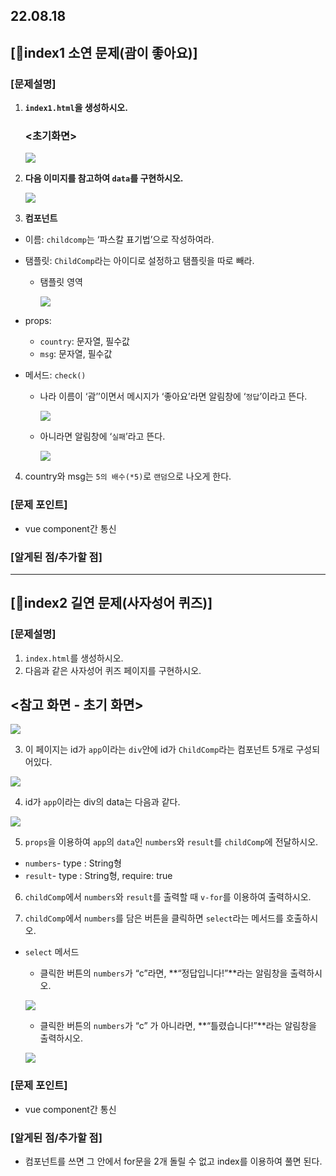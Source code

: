 ## 22.08.18

## [🦊index1 소연 문제(괌이 좋아요)]

### [문제설명]

1. **`index1.html`을 생성하시오.**

   ### <초기화면>

   ![](../img/8_18_6.jpg)

2. **다음 이미지를 참고하여 `data`를 구현하시오.**

   ![](../img/8_18_7.jpg)

3. **컴포넌트**

- 이름: `childcomp`는 ‘파스칼 표기법’으로 작성하여라.
- 탬플릿: `ChildComp`라는 아이디로 설정하고 탬플릿을 따로 빼라.

  - 탬플릿 영역

    ![](../img/8_18_8.jpg)

- props:
  - `country`: 문자열, 필수값
  - `msg`: 문자열, 필수값
- 메서드: `check()`

  - 나라 이름이 ‘괌’’이면서 메시지가 ‘좋아요’라면 알림창에 ‘`정답`’이라고 뜬다.

    ![](../img/8_18_9.jpg)

  - 아니라면 알림창에 ‘`실패`’라고 뜬다.

    ![](../img/8_18_10.jpg)

4. country와 msg는 `5의 배수(*5)`로 `랜덤`으로 나오게 한다.

### [문제 포인트]

- vue component간 통신

### [알게된 점/추가할 점]

<hr/>

## [🐼index2 길연 문제(사자성어 퀴즈)]

### [문제설명]

1. `index.html`를 생성하시오.
2. 다음과 같은 사자성어 퀴즈 페이지를 구현하시오.

## <참고 화면 - 초기 화면>

![](../img/8_18_1.png)

3. 이 페이지는 id가 `app`이라는 `div`안에 id가 `ChildComp`라는 컴포넌트 5개로 구성되어있다.

![](../img/8_18_2.png)

4. id가 `app`이라는 div의 data는 다음과 같다.

![](../img/8_18_3.png)

5. `props`을 이용하여 `app`의 `data`인 `numbers`와 `result`를 `childComp`에 전달하시오.

- `numbers`- type : String형
- `result`- type : String형, require: true

6. `childComp`에서 `numbers`와 `result`를 출력할 때 `v-for`를 이용하여 출력하시오.

7. `childComp`에서 `numbers`를 담은 버튼을 클릭하면 `select`라는 메서드를 호출하시오.

- `select` 메서드

  - 클릭한 버튼의 `numbers`가 “c”라면, **“정답입니다!”**라는 알림창을 출력하시오.

  ![](../img/8_18_4.png)

  - 클릭한 버튼의 `numbers`가 “c” 가 아니라면, **“틀렸습니다!”**라는 알림창을 출력하시오.

  ![](../img/8_18_5.png)

### [문제 포인트]

- vue component간 통신

### [알게된 점/추가할 점]

- 컴포넌트를 쓰면 그 안에서 for문을 2개 돌릴 수 없고 index를 이용하여 풀면 된다.
